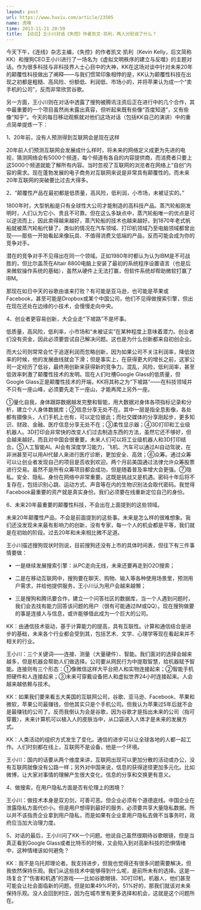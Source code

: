 ```yaml
---
layout: post
url: https://www.huxiu.com/article/23505
name: 虎嗅
time: 2013-11-21 20:59
title: 【动见】王小川对话《失控》作者凯文·凯利，两人分别说了什么？
---
```

今天下午，《连线》杂志主编，《失控》的作者凯文·凯利（Kevin Kelly，后文简称KK）和搜狗CEO王小川进行了一场名为《虚拟文明秩序的建立与反噬》的主题对话。作为很多科技与非科技界人士心目中的大神，KK在这场对谈中针对未来20年的颠覆性科技做出了阐释——与我们惯常印象相悖的是，KK认为颠覆性科技在出现之初都是粗糙、高风险、份额低、利润低、市场小的，并将苹果认为成一个“卖手机的公司”，反而非常欣赏谷歌。

另一方面，王小川则在对话中透露了搜狗被腾讯注资后正在进行中的几个合作，其中最重要的一个项目虽然尚未露出真容，但听起来既有些像“百度知道”，又有些像“知乎”。今天的每日移动观察就对他们这场对话（包括KK自己的演讲）中的重点简单提炼一下：

1、20年前，没有人预测得到互联网会是现在这样

20年前人们预测互联网会发展成什么样时，将未来的网络定义成更为先进的电视，猜测网络会有5000个频道，每个频道有各自的内容提供商，而消费者只要上这5000个频道就能了解所有内容。当时忽视了互联网的浏览者在网络上“自创”内容的需求。现在蓬勃发展的电子商务对互联网来说是非常具有颠覆性的。而未来20年互联网的突破要比过去大得多。

2、“颠覆性产品在最初都是低质量，高风险，低利润，小市场，未被证实的。”

1800年时，大型帆船是只有全球性大公司才能制造的高科技产品。蒸汽轮船刚发明时，人们认为它小、贵且不可靠。但在这么多缺点中，蒸汽轮船唯一的优点是可以逆流而上，因此卖得越来越好，蒸汽轮船的技术也越来越好。到1870年老式帆船就被蒸汽轮船代替了。类似的情况在汽车领域、打印机领域乃至电脑领域都曾出现——那些一开始看起来像玩具、不值得消费又低端的产品，反而可能会成为你的竞争对手。

潜在的竞争对手不见得出在同一个领域。正如1980年时都认为认为IBM是不可战胜的，但比尔盖茨在Altair 8800电脑上安装了最初的系统程序设置语言（也是后来微软操作系统的基础），虽然从硬件上无法打赢，但软件系统却帮助微软打赢了IBM。

那现在如日中天的谷歌由谁来打败？有可能是亚马逊，也可能是苹果或Facebook，甚至可能是Dropbox或某个中国公司，他们不见得做搜索引擎，但出在现在还处在边缘的小技术，会慢慢走向中央。

4、创业者更容易创新，大企业走“下坡路”不是坏事。

低质量，高风险，低利率，小市场和“未被证实”在某种程度上意味着潜力。创业者们没有资金，因此必须要尝试自己解决问题。这也是为什么创新都来自初创企业。

而大公司则常常会忙于追逐利润而忽略创新，因为如果公司不关注利润率，降低效率的时候，他的发展曲线就会下滑；但是事实上，在获得更大的增长之前，这家公司一定经历了低谷，最终用创新来获得新的竞争力。混乱，风险，低利润率，甚至低效率刺激了颠覆性技术的发明。现在人们吐槽Google Glass的低质量，但Google Glass正是颠覆性技术的开端，KK将其称之为“下坡路”——在科技领域并不只有一座山峰，必须要先走下一座山，才能再爬上另外一座。

①量化自我，身体跟踪数据越发完整和智能，用大数据对身体各项指标记录和分析，建立个人身体数据库；②信息分享无处不在。其中一层是指全息影像，各处都有摄像头，人们手机上也有，可以定位彼此；而社交媒体的分享刚起步，更多知识、财政、金融、医疗信息分享无处不在；③柔性显示器；④3D打印和工业级机器人。3D打印会非常快的改变人们过去制造东西的方法，虽然它还不够好，但会越来越好。而且对中国会很重要。未来人们可以将工业级机器人和3D打印结合。⑤人工智能AI。AI会有深度学习能力，飞机、汽车可以通过AI自动驾驶，在非洲甚至可以用AI代替人来进行医疗诊断，更加安全、高效；⑥众筹。通过众筹可以让创业者发现自己的项目是否收到欢迎。两个月前美国通过法律允许众筹股票进行交易。虽然不是所有众筹项目都会成功，但是随着普及率增大会更强。⑦隐私。安全、隐私、身份在网络中非常重要。这既是挑战又是机遇。密码十年后将不复存在，包括识别心跳、运动方式、声音等在内的生物识别法会取代密码。我觉得Facebook最重要的资产就是真实身份。我们必须要在线重新定位自己的身份。

6、未来20年最重要的颠覆性科技，不会出在上面提到的这些领域。

未来20年颠覆性产品，不会是前面提到的这些事。未来是怎么样的很难想象。我们还没发现未来最有影响力的创新，没有专家，每一个人的机会都是平等，我们就是在初始的阶段。过去20年和未来相比微不足道。

王小川描述搜狗现状时则说，目前搜狗还没有上市的具体时间表，但往下有三件事情要做：

* 一是继续发展搜索引擎：从PC走向无线，未来还要再走到O2O搜索；

* 二是在移动互联网中，搜狗要在聊天、购物、输入等各种使用场景里，预测用户需求，并给他提供服务，王小川认为用户会越来越懒；

* 三是搜狗和腾讯要合作，建立一个问答社区的数据库，当一个人遇到问题时，我们会去找有能力回答该问题的用户（很有可能通过IM或QQ）。现在搜狗做要的事是连接人与信息，或许能够借此成为一个巨大的公司。

KK：由通信技术驱动，基于计算能力的提高，具有互联性。计算和通信结合是进步的基础，未来各个行业都会受到其，包括艺术、文学、心理学等现在看起来并不相关的行业。

王小川：三个关键词——连接、测量（大量硬件）、智能。我们面对的选择会越来越多，但是机器会帮助人们做选择。公司要从网民行为中提取智慧，给机器赋予智能。连接则有三个形态：①像微信这样大平台把人和实物连接起来；②智能手机把硬件和人连接起来；③未来可穿戴设备把人和虚拟世界24小时连接起来。人会越来越依赖与技术。

KK：如果我们要来看五大美国的互联网公司，谷歌、亚马逊、Facebook、苹果和微软，苹果公司最赚钱，但他其实只是个手机公司。但我认为苹果过5年后就不会是最赚钱的公司了。反而我倒认为会是谷歌，因为谷歌才是指出未来的公司（指可穿戴），未来计算机可以植入人的皮肤当中，从口袋进入人体才是未来的发展方式。

KK：人类活动的组织方式发生了变化。通信的进步可以让全球各地的人都一起工作。人们时刻都在线上，互联网不是设备，他是一个环境。

王小川：国内的话要从两个维度来讲，互联网出现可以更加分散的活动或办公，没有互联网就像没有公路一样；另外对中国来说，信息的获得途径更加多元化。比如微博，让大家对事情的理解产生很大变化，信息的分享和交换更有意义。

4、做搜索，在用户隐私方面是否有伦理上的困境？

王小川：做技术本身是双刃剑，可善可恶。但企业必须有个道德底线。中国企业在泄露隐私方面代价小。但是用户想得到最好的服务，必须要共享大量隐私数据。所以并不该指责企业拿到用户隐私，而是如果有企业拿用户隐私去做不当事务时，政府应当加大治理力度。

5、对话的最后，王小川问了KK一个问题。他说自己虽然很期待谷歌眼镜，但是当真正看到Google Glass或者比特币的时候，又会陷入到对高新科技的恐惧情绪中，这种情绪该如何避免？

KK：我不是乌托邦理论者。我支持进步，但我也觉得还有很多问题需要解决，但我依然保持乐观。我们从这些技术中能够得到什么呢，是前所未有的选择。这是一场复合了“伤害和机遇”的游戏——比如谷歌眼镜、3D打印机，机器人，他们甚至可能会让社会面临新的问题。但是如果49%坏的，51%好的，那我们就该对未来保持乐观。没人会回到村庄，因为在城市里有更多选择和机会，这就是这个问题所在。

